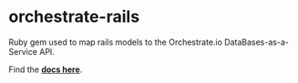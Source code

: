 orchestrate-rails
=================

Ruby gem used to map rails models to the Orchestrate.io DataBases-as-a-Service API.

Find the <a href="http://jimcar.github.io/orchestrate/Orchestrate/Rails.html"><strong>docs here</strong></a>.

